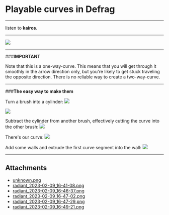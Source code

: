 # Playable curves in Defrag

---

listen to **kairos**.

---

![](https://trello.com/1/cards/63e512e5fe61e53dea592a85/attachments/63e512f1c48e628272243454/download/unknown.png)

---

###**IMPORTANT**

Note that this is a one-way-curve. This means that you will get through it smoothly in the arrow direction only, but you're likely to get stuck traveling the opposite direction. There is no reliable way to create a two-way-curve.

---

###**The easy way to make them**

Turn a brush into a cylinder:
![](https://trello.com/1/cards/63e512e5fe61e53dea592a85/attachments/63e5141c4df114581e75f9f1/download/radiant_2023-02-09_16-41-08.png)

![](https://trello.com/1/cards/63e512e5fe61e53dea592a85/attachments/63e51578dc00e531b7517b10/download/radiant_2023-02-09_16-47-02.png)

Subtract the cylinder from another brush, effectively cutting the curve into the other brush:
![](https://trello.com/1/cards/63e512e5fe61e53dea592a85/attachments/63e51562dca857eb879e38b3/download/radiant_2023-02-09_16-46-37.png)

There's our curve:
![](https://trello.com/1/cards/63e512e5fe61e53dea592a85/attachments/63e51592e5d1b54864d847ef/download/radiant_2023-02-09_16-47-29.png)

Add some walls and extrude the first curve segment into the wall:
![](https://trello.com/1/cards/63e512e5fe61e53dea592a85/attachments/63e51604a655728888388767/download/radiant_2023-02-09_16-49-21.png)

---

## Attachments

- [unknown.png](https://trello.com/1/cards/63e512e5fe61e53dea592a85/attachments/63e512f1c48e628272243454/download/unknown.png)
- [radiant_2023-02-09_16-41-08.png](https://trello.com/1/cards/63e512e5fe61e53dea592a85/attachments/63e5141c4df114581e75f9f1/download/radiant_2023-02-09_16-41-08.png)
- [radiant_2023-02-09_16-46-37.png](https://trello.com/1/cards/63e512e5fe61e53dea592a85/attachments/63e51562dca857eb879e38b3/download/radiant_2023-02-09_16-46-37.png)
- [radiant_2023-02-09_16-47-02.png](https://trello.com/1/cards/63e512e5fe61e53dea592a85/attachments/63e51578dc00e531b7517b10/download/radiant_2023-02-09_16-47-02.png)
- [radiant_2023-02-09_16-47-29.png](https://trello.com/1/cards/63e512e5fe61e53dea592a85/attachments/63e51592e5d1b54864d847ef/download/radiant_2023-02-09_16-47-29.png)
- [radiant_2023-02-09_16-49-21.png](https://trello.com/1/cards/63e512e5fe61e53dea592a85/attachments/63e51604a655728888388767/download/radiant_2023-02-09_16-49-21.png)

